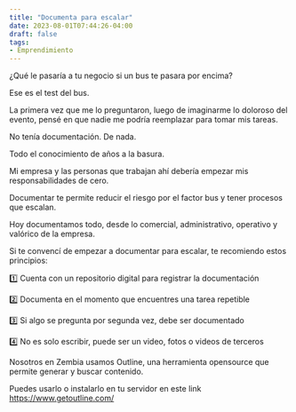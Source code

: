 ```yaml
---
title: "Documenta para escalar"
date: 2023-08-01T07:44:26-04:00
draft: false
tags:
- Emprendimiento
---
```

¿Qué le pasaría a tu negocio si un bus te pasara por encima?

Ese es el test del bus.

La primera vez que me lo preguntaron, luego de imaginarme lo doloroso del evento, pensé en que nadie me podría reemplazar para tomar mis tareas.

No tenía documentación. De nada.

Todo el conocimiento de años a la basura.

Mi empresa y las personas que trabajan ahí debería empezar mis responsabilidades de cero.

Documentar te permite reducir el riesgo por el factor bus y tener procesos que escalan.

Hoy documentamos todo, desde lo comercial, administrativo, operativo y valórico de la empresa.

Si te convencí de empezar a documentar para escalar, te recomiendo estos principios:

1️⃣ Cuenta con un repositorio digital para registrar la documentación

2️⃣ Documenta en el momento que encuentres una tarea repetible

3️⃣ Si algo se pregunta por segunda vez, debe ser documentado

4️⃣ No es solo escribir, puede ser un video, fotos o videos de terceros

Nosotros en Zembia usamos Outline, una herramienta opensource que permite generar y buscar contenido.

Puedes usarlo o instalarlo en tu servidor en este link https://www.getoutline.com/
